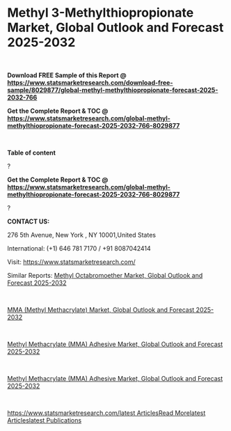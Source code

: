 <h1>Methyl 3-Methylthiopropionate Market, Global Outlook and Forecast 2025-2032</h1><br/><p><strong>Download FREE Sample of this Report @ <a href="https://www.statsmarketresearch.com/download-free-sample/8029877/global-methyl-methylthiopropionate-forecast-2025-2032-766">https://www.statsmarketresearch.com/download-free-sample/8029877/global-methyl-methylthiopropionate-forecast-2025-2032-766</a></strong></p>
 
 
 
 <div><b>Get the Complete Report & TOC @ <a href="https://www.statsmarketresearch.com/global-methyl-methylthiopropionate-forecast-2025-2032-766-8029877">https://www.statsmarketresearch.com/global-methyl-methylthiopropionate-forecast-2025-2032-766-8029877</a></b></div>
 
 
 
 <p><br />
 
 <b>Table of content</b></p>
 
 
 
 <p>? </p>
 
 
 
 <div><b>Get the Complete Report & TOC @ <a href="https://www.statsmarketresearch.com/global-methyl-methylthiopropionate-forecast-2025-2032-766-8029877">https://www.statsmarketresearch.com/global-methyl-methylthiopropionate-forecast-2025-2032-766-8029877</a></b></div>
 
 
 
 <p>? </p>
 
 
 
 <p><b>CONTACT US:</b><br />
 
 276 5th Avenue, New York , NY 10001,United States<br />
 
 International: (+1) 646 781 7170 / +91 8087042414<br />
 
 Visit: <a href="https://www.statsmarketresearch.com/">https://www.statsmarketresearch.com/</a><br />
 
 Similar Reports: <a href="https://www.statsmarketresearch.com/global-methyl-methylthiopropionate-forecast-2025-2032-766-8029877">Methyl Octabromoether Market, Global Outlook and Forecast 2025-2032</a><br />
 
 <br />
 
 <a href="https://www.statsmarketresearch.com/global-methyl-methylthiopropionate-forecast-2025-2032-766-8029877">MMA (Methyl Methacrylate) Market, Global Outlook and Forecast 2025-2032</a><br />
 
 <br />
 
 <a href="https://www.statsmarketresearch.com/global-methyl-methylthiopropionate-forecast-2025-2032-766-8029877">Methyl Methacrylate (MMA) Adhesive Market, Global Outlook and Forecast 2025-2032</a><br />
 
 <br />
 
 <a href="https://www.statsmarketresearch.com/global-methyl-methylthiopropionate-forecast-2025-2032-766-8029877">Methyl Methacrylate (MMA) Adhesive Market, Global Outlook and Forecast 2025-2032</a><br />
 
 <br />
 
 <a href="https://gyeongbokgung.com">https://www.statsmarketresearch.com/</a><a href="https://hallyeomaritime.com">latest Articles</a><a href="https://jingwansa.com">Read More</a><a href="https://nguoiviet.jp/">latest Articles</a><a href="https://www.intelmarketresearch.com/">latest Publications</a></p>